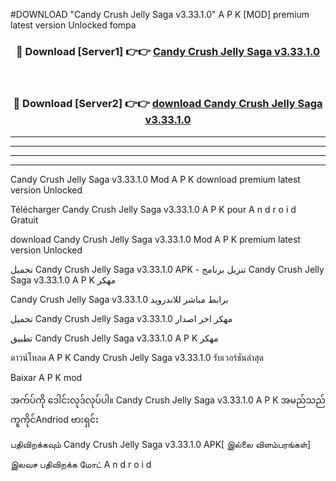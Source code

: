 #DOWNLOAD "Candy Crush Jelly Saga v3.33.1.0" A P K [MOD] premium latest version Unlocked fompa 



<div align="center">

<h3>🔴 Download [Server1] 👉👉 <a href="https://apkdownload12.web.app/?title=Candy Crush Jelly Saga v3.33.1.0">Candy Crush Jelly Saga v3.33.1.0 </a></h3><br>

<h3>🔴 Download [Server2] 👉👉 <a href="https://apkdownload12.web.app/?title=Candy Crush Jelly Saga v3.33.1.0">download Candy Crush Jelly Saga v3.33.1.0 </a></h3>
</div>


----------------------------------------------------------

----------------------------------------------------------

----------------------------------------------------------

----------------------------------------------------------


Candy Crush Jelly Saga v3.33.1.0 Mod A P K download premium latest version Unlocked

Télécharger  Candy Crush Jelly Saga v3.33.1.0 A P K pour A n d r o i d Gratuit

download Candy Crush Jelly Saga v3.33.1.0 Mod A P K premium latest version Unlocked

تحميل Candy Crush Jelly Saga v3.33.1.0 APK - تنزيل برنامج Candy Crush Jelly Saga v3.33.1.0 A P K مهكر

Candy Crush Jelly Saga v3.33.1.0 برابط مباشر للاندرويد

تحميل Candy Crush Jelly Saga v3.33.1.0 مهكر اخر اصدار

تطبيق Candy Crush Jelly Saga v3.33.1.0 A P K مهكر

ดาวน์โหลด A P K Candy Crush Jelly Saga v3.33.1.0 รับเวอร์ชันล่าสุด

Baixar A P K mod

အက်ပ်ကို ဒေါင်းလုဒ်လုပ်ပါ။ Candy Crush Jelly Saga v3.33.1.0 A P K အမည်သည်ကူကိုင်Andriod ဗားရှင်း

பதிவிறக்கவும் Candy Crush Jelly Saga v3.33.1.0 APK[ இல்லை விளம்பரங்கள்] 
 
இலவச பதிவிறக்க மோட் A n d r o i d



